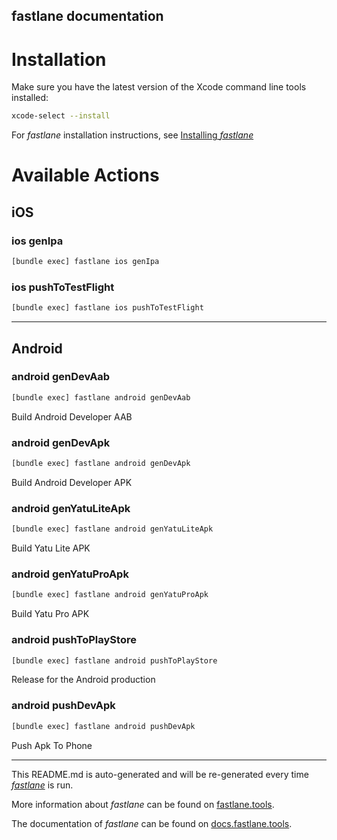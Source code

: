 fastlane documentation
----

# Installation

Make sure you have the latest version of the Xcode command line tools installed:

```sh
xcode-select --install
```

For _fastlane_ installation instructions, see [Installing _fastlane_](https://docs.fastlane.tools/#installing-fastlane)

# Available Actions

## iOS

### ios genIpa

```sh
[bundle exec] fastlane ios genIpa
```



### ios pushToTestFlight

```sh
[bundle exec] fastlane ios pushToTestFlight
```



----


## Android

### android genDevAab

```sh
[bundle exec] fastlane android genDevAab
```

Build Android Developer AAB

### android genDevApk

```sh
[bundle exec] fastlane android genDevApk
```

Build Android Developer APK

### android genYatuLiteApk

```sh
[bundle exec] fastlane android genYatuLiteApk
```

Build Yatu Lite APK

### android genYatuProApk

```sh
[bundle exec] fastlane android genYatuProApk
```

Build Yatu Pro APK

### android pushToPlayStore

```sh
[bundle exec] fastlane android pushToPlayStore
```

Release for the Android production

### android pushDevApk

```sh
[bundle exec] fastlane android pushDevApk
```

Push Apk To Phone

----

This README.md is auto-generated and will be re-generated every time [_fastlane_](https://fastlane.tools) is run.

More information about _fastlane_ can be found on [fastlane.tools](https://fastlane.tools).

The documentation of _fastlane_ can be found on [docs.fastlane.tools](https://docs.fastlane.tools).
